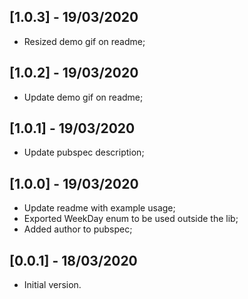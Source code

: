 ## [1.0.3] - 19/03/2020

* Resized demo gif on readme;

## [1.0.2] - 19/03/2020

* Update demo gif on readme;

## [1.0.1] - 19/03/2020

* Update pubspec description;

## [1.0.0] - 19/03/2020

* Update readme with example usage;
* Exported WeekDay enum to be used outside the lib;
* Added author to pubspec;

## [0.0.1] - 18/03/2020

* Initial version.
